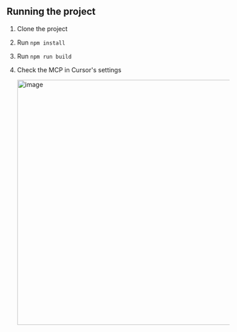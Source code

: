 ## Running the project

1. Clone the project
2. Run `npm install`
3. Run `npm run build`
4. Check the MCP in Cursor's settings

   <img width="554" alt="image" src="https://github.com/user-attachments/assets/2142f958-12d4-469d-9d45-85ed0c05fd09" />
